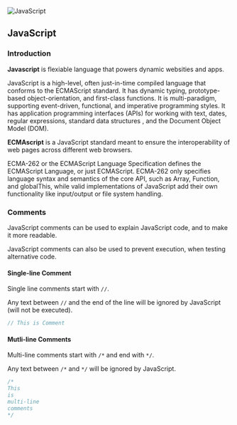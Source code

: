 ![ JavaScript ](https://github.com/aniketchavan2211/aniketchavan2211/blob/master/Images/js.png)
## JavaScript

### Introduction

 **Javascript** is flexiable language that powers dynamic websities and apps.

 JavaScript is a high-level, often just-in-time compiled
 language that conforms to the ECMAScript standard. It has
 dynamic typing, prototype-based object-orientation, and
 first-class functions. It is multi-paradigm, supporting
 event-driven, functional, and imperative programming styles.
 It has application programming interfaces (APIs) for working
 with text, dates, regular expressions, standard data structures
 , and the Document Object Model (DOM).

 **ECMAscript** is a JavaScript standard meant to ensure the
 interoperability of web pages across different web browsers.

 ECMA-262 or the ECMAScript Language Specification defines the
 ECMAScript Language, or just ECMAScript. ECMA-262 only
 specifies language syntax and semantics of the core API, such
 as Array, Function, and globalThis, while valid implementations
 of JavaScript add their own functionality like input/output or
 file system handling.

### Comments

 JavaScript comments can be used to explain JavaScript code,
 and to make it more readable.

 JavaScript comments can also be used to prevent execution,
 when testing alternative code.

#### Single-line Comment

 Single line comments start with `//`.

 Any text between `//` and the end of the line will be ignored
 by JavaScript (will not be executed).


 ```js
 // This is Comment
 ```
#### Mutli-line Comments

 Multi-line comments start with `/*` and end with `*/`.

 Any text between `/*` and `*/` will be ignored by JavaScript.

 ```js
 /*
 This
 is
 multi-line
 comments
 */
 ```

